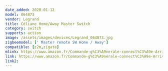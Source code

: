 ```yaml
---
date_added: 2020-01-12
model: 064873
vendor: Legrand
title: Céliane Home/Away Master Switch
category: switch
supports: action
image: /assets/images/devices/Legrand_064873.jpg
zigbeemodel: [' Master remote SW Home / Away']
compatible: [z2m,zigate]
mlink: https://www.amazon.fr/Commande-g%C3%A9nerale-connect%C3%A9e-Arriv%C3%A9e-C%C3%A9liane/dp/B07G4KSBXJ
link: https://www.amazon.fr/Commande-g%C3%A9nerale-connect%C3%A9e-Arriv%C3%A9e-C%C3%A9liane/dp/B07G4KSBXJ
link2: 
---
```

